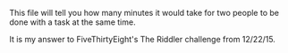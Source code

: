 This file will tell you how many minutes it would take for two people to be done with a task at the same time.

It is my answer to FiveThirtyEight's The Riddler challenge from 12/22/15.

